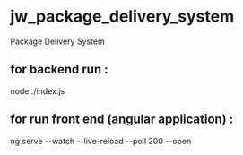 # jw_package_delivery_system
Package Delivery System

## for backend run : 
node ./index.js 

## for run front end (angular application) : 
ng serve --watch --live-reload --poll 200 --open 

